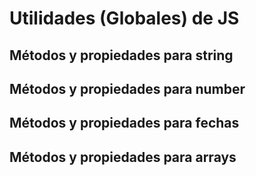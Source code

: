 # Utilidades (Globales) de JS

## Métodos y propiedades para string
## Métodos y propiedades para number
## Métodos y propiedades para fechas
## Métodos y propiedades para arrays